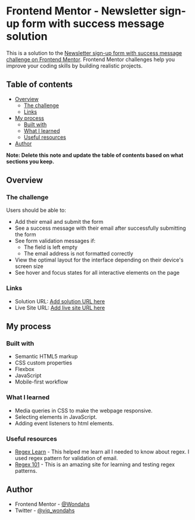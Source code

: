 # Frontend Mentor - Newsletter sign-up form with success message solution

This is a solution to the [Newsletter sign-up form with success message challenge on Frontend Mentor](https://www.frontendmentor.io/challenges/newsletter-signup-form-with-success-message-3FC1AZbNrv). Frontend Mentor challenges help you improve your coding skills by building realistic projects. 

## Table of contents

- [Overview](#overview)
  - [The challenge](#the-challenge)
  - [Links](#links)
- [My process](#my-process)
  - [Built with](#built-with)
  - [What I learned](#what-i-learned)
  - [Useful resources](#useful-resources)
- [Author](#author)

**Note: Delete this note and update the table of contents based on what sections you keep.**

## Overview

### The challenge

Users should be able to:

- Add their email and submit the form
- See a success message with their email after successfully submitting the form
- See form validation messages if:
  - The field is left empty
  - The email address is not formatted correctly
- View the optimal layout for the interface depending on their device's screen size
- See hover and focus states for all interactive elements on the page

### Links

- Solution URL: [Add solution URL here](https://your-solution-url.com)
- Live Site URL: [Add live site URL here](https://your-live-site-url.com)

## My process

### Built with

- Semantic HTML5 markup
- CSS custom properties
- Flexbox
- JavaScript
- Mobile-first workflow

### What I learned

- Media queries in CSS to make the webpage responsive.
- Selecting elements in JavaScript.
- Adding event listeners to html elements.

### Useful resources

- [Regex Learn](https://regexlearn.com/) - This helped me learn all I needed to know about regex. I used regex pattern for validation of email.
- [Regex 101](https://regex101.com/) - This is an amazing site for learning and testing regex patterns.

## Author

- Frontend Mentor - [@Wondahs](https://www.frontendmentor.io/profile/wondahs)
- Twitter - [@viq_wondahs](https://www.twitter.com/viq_wondahs)
